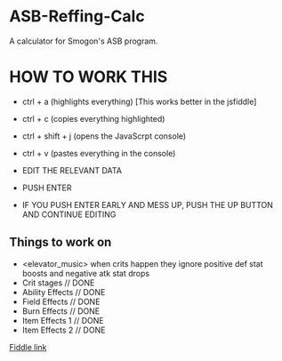 # ASB-Reffing-Calc
A calculator for Smogon's ASB program.

# HOW TO WORK THIS
- ctrl + a (highlights everything) [This works better in the jsfiddle]
- ctrl + c (copies everything highlighted)
- ctrl + shift + j (opens the JavaScrpt console)
- ctrl + v (pastes everything in the console)
- EDIT THE RELEVANT DATA
- PUSH ENTER

- IF YOU PUSH ENTER EARLY AND MESS UP, PUSH THE UP BUTTON AND CONTINUE EDITING

## Things to work on

- <elevator_music> when crits happen they ignore positive def stat boosts and negative atk stat drops
- Crit stages // DONE
- Ability Effects // DONE
- Field Effects // DONE
- Burn Effects // DONE
- Item Effects 1 // DONE
- Item Effects 2 // DONE

[Fiddle link](http://jsfiddle.net/Redew/6hjt5h8e/19/)

